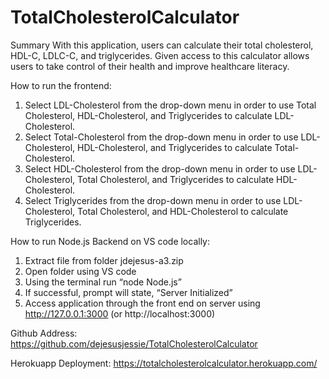 # TotalCholesterolCalculator


Summary
      With this application, users can calculate their total cholesterol, HDL-C, LDLC-C, and triglycerides. Given access to this calculator allows users to take control of their health and improve healthcare literacy. 

How to run the frontend:
1. Select LDL-Cholesterol from the drop-down menu in order to use Total Cholesterol, HDL-Cholesterol, and Triglycerides to calculate LDL-Cholesterol. 
2. Select Total-Cholesterol from the drop-down menu in order to use LDL-Cholesterol, HDL-Cholesterol, and Triglycerides to calculate Total- Cholesterol. 
3. Select HDL-Cholesterol from the drop-down menu in order to use LDL-Cholesterol, Total Cholesterol, and Triglycerides to calculate HDL-Cholesterol. 
4. Select Triglycerides from the drop-down menu in order to use LDL-Cholesterol, Total Cholesterol, and HDL-Cholesterol to calculate Triglycerides. 

How to run Node.js Backend on VS code locally:
1. Extract file from folder jdejesus-a3.zip 
2. Open folder using VS code 
3. Using the terminal run “node Node.js”
4. If successful, prompt will state, “Server Initialized”
5. Access application through the front end on server using http://127.0.0.1:3000 (or http://localhost:3000) 

Github Address:
https://github.com/dejesusjessie/TotalCholesterolCalculator

Herokuapp Deployment:
https://totalcholesterolcalculator.herokuapp.com/


